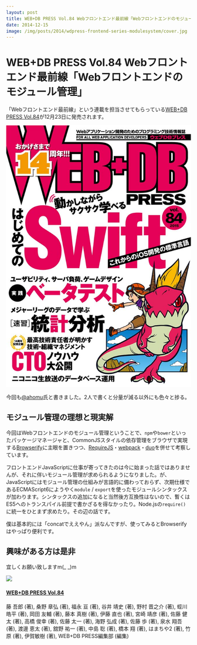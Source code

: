 ```yaml
---
layout: post
title: WEB+DB PRESS Vol.84 Webフロントエンド最前線「Webフロントエンドのモジュール管理」
date: 2014-12-15
image: /img/posts/2014/wdpress-frontend-series-modulesystem/cover.jpg
---
```


# WEB+DB PRESS Vol.84 Webフロントエンド最前線「Webフロントエンドのモジュール管理」

「Webフロントエンド最前線」という連載を担当させてもらっている[WEB+DB PRESS Vol.84](http://gihyo.jp/magazine/wdpress/archive/2014/vol84)が12月23日に発売されます。

![](/img/posts/2014/wdpress-frontend-series-modulesystem/cover.jpg)

今回も[@ahomu](http://twitter.com/ahomu)氏と書きました。2人で書くと分量が減る以外にも色々と捗る。

## モジュール管理の理想と現実解

今回はWebフロントエンドのモジュール管理ということで、`npm`や`bower`といったパッケージマネージャと、CommonJSスタイルの依存管理をブラウザで実現する[Browserify](http://browserify.org/)に主眼を置きつつ、[RequireJS](http://requirejs.org/)・[webpack](http://webpack.github.io/)・[duo](http://duojs.org/)を併せて考察しています。

フロントエンドJavaScriptに仕事が寄ってきたのは今に始まった話ではありませんが、それに伴いモジュール管理が求められるようになりました。が、JavaScriptにはモジュール管理の仕組みが言語的に備わっておらず、次期仕様であるECMAScript6にようやく`module` / `export`を使ったモジュールシンタックスが加わります。シンタックスの追加になると当然後方互換性はないので、暫くはES5へのトランスパイル前提で書かざるを得なかったり。Node.jsの`require()`に統一をひとまず求めたり。その辺の話です。

僕は基本的には「concatでええやん」派なんですが、使ってみるとBrowserifyはやっぱり便利です。

## 興味がある方は是非

宜しくお願い致しますm(_ _)m

<div class="Media Media--affiliate">
  <img class="Media__Figure" src="https://images-na.ssl-images-amazon.com/images/I/61GuZ%2B7U5IL._SX352_BO1,204,203,200_.jpg">
  <div class="Media__Body">
    <a href="https://www.amazon.co.jp/dp/4774169552/?tag=1000ch-22" target="_blank">
      <h4 class="Media__Title">WEB+DB PRESS Vol.84</h4>
    </a>
    <p>藤 吾郎 (著), 桑野 章弘  (著), 福永 亘 (著), 谷井 靖史 (著), 野村 晋之介 (著), 蛭川 皓平 (著), 岡田 友輔 (著), 藤本 真樹 (著), 伊藤 直也 (著), 宮崎 靖彦 (著), 佐藤 健太 (著), 高橋 俊幸 (著), 佐藤 太一 (著), 海野 弘成 (著), 佐藤 歩  (著), 泉水 翔吾  (著), 渡邊 恵太 (著), 舘野 祐一 (著), 中島 聡 (著), 橋本 翔 (著), はまちや2 (著), 竹原 (著), 伊賀敏樹 (著), WEB+DB PRESS編集部 (編集)</p>
  </div>
</div>
